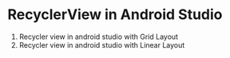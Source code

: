 # RecyclerView in Android Studio

1. Recycler view in android studio with Grid Layout 
2. Recycler view in android studio with Linear Layout 
